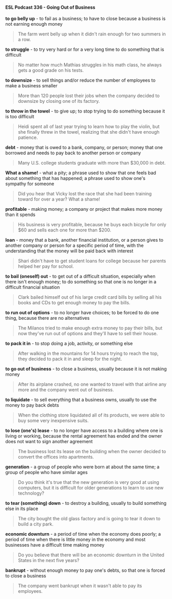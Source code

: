 #### ESL Podcast 336 - Going Out of Business

**to go belly up** - to fail as a business; to have to close because a business is not
earning enough money

> The farm went belly up when it didn't rain enough for two summers in a row.

**to struggle** - to try very hard or for a very long time to do something that is
difficult

> No matter how much Mathias struggles in his math class, he always gets a
good grade on his tests.

**to downsize** - to sell things and/or reduce the number of employees to make a
business smaller

> More than 120 people lost their jobs when the company decided to downsize by
closing one of its factory.

**to throw in the towel** - to give up; to stop trying to do something because it is
too difficult

> Heidi spent all of last year trying to learn how to play the violin, but she finally
threw in the towel, realizing that she didn't have enough patience.

**debt** - money that is owed to a bank, company, or person; money that one
borrowed and needs to pay back to another person or company

> Many U.S. college students graduate with more than $30,000 in debt.

**What a shame!** - what a pity; a phrase used to show that one feels bad about
something that has happened; a phrase used to show one's sympathy for
someone

> Did you hear that Vicky lost the race that she had been training toward for over
a year? What a shame!

**profitable** - making money; a company or project that makes more money than
it spends

> His business is very profitable, because he buys each bicycle for only $60 and
sells each one for more than $200.

**loan** - money that a bank, another financial institution, or a person gives to
another company or person for a specific period of time, with the understanding
that the money will be paid back with interest

> Shari didn't have to get student loans for college because her parents helped
her pay for school.

**to bail (oneself) out** - to get out of a difficult situation, especially when there
isn't enough money; to do something so that one is no longer in a difficult
financial situation

> Clark bailed himself out of his large credit card bills by selling all his books and
CDs to get enough money to pay the bills.

**to run out of options** - to no longer have choices; to be forced to do one thing,
because there are no alternatives

> The Milanos tried to make enough extra money to pay their bills, but now
they've run out of options and they'll have to sell their house.

**to pack it in** - to stop doing a job, activity, or something else

> After walking in the mountains for 14 hours trying to reach the top, they decided
to pack it in and sleep for the night.

**to go out of business** - to close a business, usually because it is not making
money

> After its airplane crashed, no one wanted to travel with that airline any more
and the company went out of business.

**to liquidate** - to sell everything that a business owns, usually to use the money
to pay back debts

> When the clothing store liquidated all of its products, we were able to buy some
very inexpensive suits.

**to lose (one's) lease** - to no longer have access to a building where one is living
or working, because the rental agreement has ended and the owner does not
want to sign another agreement

> The business lost its lease on the building when the owner decided to convert
the offices into apartments.

**generation** - a group of people who were born at about the same time; a group
of people who have similar ages

> Do you think it's true that the new generation is very good at using computers,
but it is difficult for older generations to learn to use new technology?

**to tear (something) down** - to destroy a building, usually to build something
else in its place

> The city bought the old glass factory and is going to tear it down to build a city
park.

**economic downturn** - a period of time when the economy does poorly; a period
of time when there is little money in the economy and most businesses have a
difficult time making money

> Do you believe that there will be an economic downturn in the United States in
the next five years?

**bankrupt** - without enough money to pay one's debts, so that one is forced to
close a business

> The company went bankrupt when it wasn't able to pay its employees.


